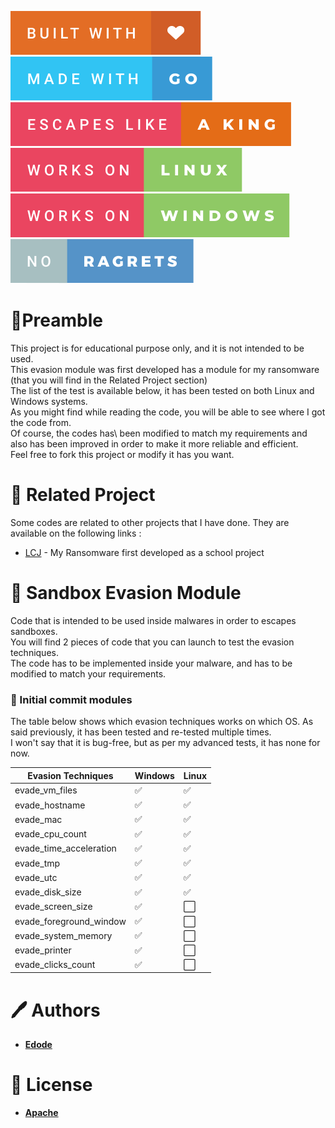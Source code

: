 ![built-with-love](img/built-with-love.svg?style=centerme)
![made-with-go](img/made-with-go.svg?style=centerme)
![escapes-like-a-king](img/escapes-like-a-king.svg?style=centerme)
![works-on-linux](img/works-on-linux.svg?style=centerme)
![works-on-windows](img/works-on-windows.svg?style=centerme)
![no-ragrets](img/no-ragrets.svg?style=centerme)

# 🚩Preamble
This project is for educational purpose only, and it is not intended to be used.\
This evasion module was first developed has a module for my ransomware (that you will find in the Related Project section)\
The list of the test is available below, it has been tested on both Linux and Windows systems.\
As you might find while reading the code, you will be able to see where I got the code from. \
Of course, the codes has\ been modified to match my requirements and also has been improved in order to make it more reliable and efficient.\
Feel free to fork this project or modify it has you want.

# 🔗 Related Project
Some codes are related to other projects that I have done. They are available on the following links :
- [LCJ](https://github.com/lisandro-git/LCJ) - My Ransomware first developed as a school project

# 🚀 Sandbox Evasion Module
Code that is intended to be used inside malwares in order to escapes sandboxes.\
You will find 2 pieces of code that you can launch to test the evasion techniques.\
The code has to be implemented inside your malware, and has to be modified to match your requirements.

### 📎 Initial commit modules
The table below shows which evasion techniques works on which OS. As said previously, it has been tested and re-tested multiple times.\
I won't say that it is bug-free, but as per my advanced tests, it has none for now.

|   Evasion Techniques   | Windows | Linux |
|------------------------|---------|-------|
|evade_vm_files          |  ✅  | ✅ |
|evade_hostname          |  ✅  | ✅ |
|evade_mac               |  ✅  | ✅ |
|evade_cpu_count         |  ✅  | ✅ |
|evade_time_acceleration |  ✅  | ✅ |
|evade_tmp               |  ✅  | ✅ |
|evade_utc               |  ✅  | ✅ |
|evade_disk_size         |  ✅  | ✅ |
|evade_screen_size       |  ✅  |  ⬜️ |
|evade_foreground_window |  ✅  |  ⬜️ |
|evade_system_memory     |  ✅  |  ⬜️ |
|evade_printer           |  ✅  |  ⬜️ |
|evade_clicks_count      |  ✅  |  ⬜️ |

# 🖊 Authors
- **[Edode](https://www.github.com/lisandro-git)**

# 📜 License
- **[Apache](https://choosealicense.com/licenses/apache-2.0/)**